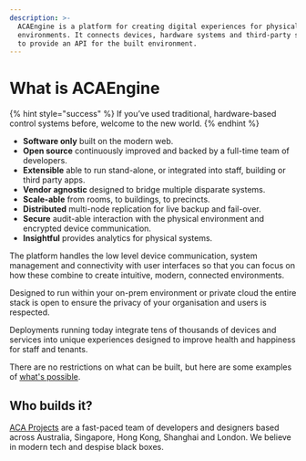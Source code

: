 ```yaml
---
description: >-
  ACAEngine is a platform for creating digital experiences for physical
  environments. It connects devices, hardware systems and third-party software
  to provide an API for the built environment.
---
```


# What is ACAEngine

{% hint style="success" %}
If you’ve used traditional, hardware-based control systems before, welcome to the new world.
{% endhint %}

* **Software only** built on the modern web.
* **Open source** continuously improved and backed by a full-time team of developers.
* **Extensible** able to run stand-alone, or integrated into staff, building or third party apps.
* **Vendor agnostic** designed to bridge multiple disparate systems.
* **Scale-able** from rooms, to buildings, to precincts.
* **Distributed** multi-node replication for live backup and fail-over.
* **Secure** audit-able interaction with the physical environment and encrypted device communication.
* **Insightful** provides analytics for physical systems.

The platform handles the low level device communication, system management and connectivity with user interfaces so that you can focus on how these combine to create intuitive, modern, connected environments.

Designed to run within your on-prem environment or private cloud the entire stack is open to ensure the privacy of your organisation and users is respected.

Deployments running today integrate tens of thousands of devices and services into unique experiences designed to improve health and happiness for staff and tenants.

There are no restrictions on what can be built, but here are some examples of [what's possible](https://acaprojects.com/#spotlight).

## Who builds it?

[ACA Projects](https://www.acaprojects.com/staff) are a fast-paced team of developers and designers based across Australia, Singapore, Hong Kong, Shanghai and London. We believe in modern tech and despise black boxes.

